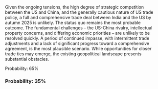 Given the ongoing tensions, the high degree of strategic competition between the US and China, and the generally cautious nature of US trade policy, a full and comprehensive trade deal between India and the US by autumn 2025 is unlikely. The status quo remains the most probable outcome. The fundamental challenges – the US-China rivalry, intellectual property concerns, and differing economic priorities – are unlikely to be resolved quickly. A period of continued impasse, with intermittent trade adjustments and a lack of significant progress toward a comprehensive agreement, is the most plausible scenario. While opportunities for closer trade ties may emerge, the existing geopolitical landscape presents substantial obstacles.

Probability: 65%

### Probability: 35%